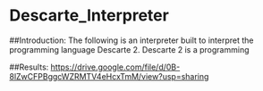 # Descarte_Interpreter
##Introduction:
The following is an interpreter built to interpret the programming language Descarte 2.  Descarte 2 is a programming 

##Results:
https://drive.google.com/file/d/0B-8lZwCFPBggcWZRMTV4eHcxTmM/view?usp=sharing
